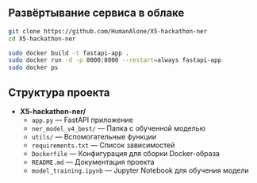 ## Развёртывание сервиса в облаке

```bash
git clone https://github.com/HumanAlone/X5-hackathon-ner
cd X5-hackathon-ner

sudo docker build -t fastapi-app .
sudo docker run -d -p 8000:8000 --restart=always fastapi-app
sudo docker ps
```


## Структура проекта

- **X5-hackathon-ner/**
  - `app.py` — FastAPI приложение
  - `ner_model_v4_best/` — Папка с обученной моделью
  - `utils/` — Вспомогательные функции
  - `requirements.txt` — Список зависимостей
  - `Dockerfile` — Конфигурация для сборки Docker-образа
  - `README.md` — Документация проекта
  - `model_training.ipynb` — Jupyter Notebook для обучения модели

